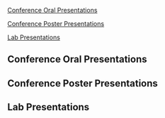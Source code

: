 [Conference Oral Presentations](##conference-oral-presentations)

[Conference Poster Presentations](##conference-poster-presentations)

[Lab Presentations](##lab-presentations)

## Conference Oral Presentations



## Conference Poster Presentations



## Lab Presentations 
